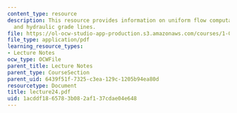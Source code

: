 ```yaml
---
content_type: resource
description: This resource provides information on uniform flow computation, and energy
  and hydraulic grade lines.
file: https://ol-ocw-studio-app-production.s3.amazonaws.com/courses/1-060-engineering-mechanics-ii-spring-2006/1acddf1865783b082af137cdae04e648_lecture24.pdf
file_type: application/pdf
learning_resource_types:
- Lecture Notes
ocw_type: OCWFile
parent_title: Lecture Notes
parent_type: CourseSection
parent_uid: 6439f51f-7325-c3ea-129c-1205b94ea80d
resourcetype: Document
title: lecture24.pdf
uid: 1acddf18-6578-3b08-2af1-37cdae04e648
---
```

